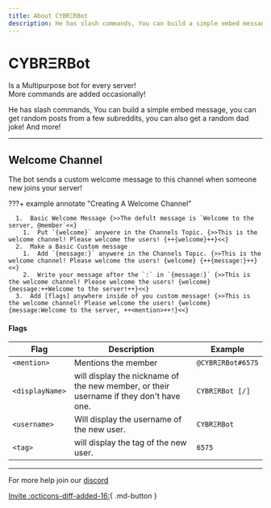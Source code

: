 ```yaml
---
title: About CYBRΞRBot
description: He has slash commands, You can build a simple embed message, you can get random posts from a few subreddits, you can also get a random dad joke! And more!
---
```


[discord]: https://discord.gg/Bm6fMsA
[invite]: https://discord.com/oauth2/authorize?client_id=745786473554378832&permissions=8&scope=bot%20applications.commands
[flags]: #welcome-message-flags

# CYBRΞRBot
Is a Multipurpose bot for every server!<br>
More commands are added occasionally!<br>

He has slash commands, You can build a simple embed message, you can get random posts from a few subreddits, you can also get a random dad joke! And more!

---


## Welcome Channel
The bot sends a custom welcome message to this channel when someone new joins your server!

<div markdown>
???+ example annotate "Creating A Welcome Channel"
      
      1.  Basic Welcome Message {>>The defult message is `Welcome to the server, @member`<<}
        1.  Put `{welcome}` anywere in the Channels Topic. {>>This is the welcome channel! Please welcome the users! {++{welcome}++}<<}
      2.  Make a Basic Custom message
        1.  Add `{message:}` anywere in the Channels Topic. {>>This is the welcome channel! Please welcome the users! {welcome} {++{message:}++}<<}
        2.  Write your message after the `:` in `{message:}` {>>This is the welcome channel! Please welcome the users! {welcome} {message:++Welcome to the server!++}<<}
      3.  Add [flags] anywhere inside of you custom message! {>>This is the welcome channel! Please welcome the users! {welcome} {message:Welcome to the server, ++<mention>++!}<<}
</div>


#### Flags
| Flag        | Description                                     | Example                |
| ----------- | ----------------------------------------------- | ---------------------- |
| `<mention>` | Mentions the member                             |`@CYBRΞRBot#6575`       |
|`<displayName>`|  will display the nickname of the new member, or their username if they don't have one. | `CYBRΞRBot [/]` |
| `<username>`    |  Will display the username of the new user. | `CYBRΞRBot`            |
| `<tag>`    |   will display the tag of the new user. | `6575` | 
      
---


For more help join our [discord]

[Invite :octicons-diff-added-16:](https://discord.com/oauth2/authorize?client_id=745786473554378832&permissions=8&scope=bot%20applications.commands){ .md-button }
